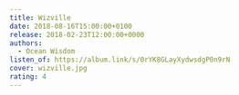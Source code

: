 ```yaml
---
title: Wizville
date: 2018-08-16T15:00:00+0100
release: 2018-02-23T12:00:00+0000
authors:
  - Ocean Wisdom
listen_of: https://album.link/s/0rYK8GLayXydwsdgP0n9rN
cover: wizville.jpg
rating: 4
---
```

